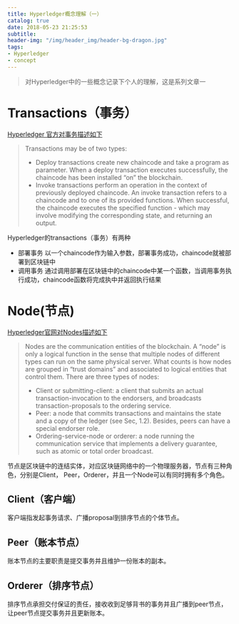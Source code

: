 ```yaml
---
title: Hyperledger概念理解（一）
catalog: true
date: 2018-05-23 21:25:53
subtitle:
header-img: "/img/header_img/header-bg-dragon.jpg"
tags:
- Hyperledger
- concept
---
```

> 对Hyperledger中的一些概念记录下个人的理解，这是系列文章一

# Transactions（事务）
[Hyperledger 官方对事务描述如下](http://hyperledger-fabric.readthedocs.io/en/release-1.1/arch-deep-dive.html#transactions)
> Transactions may be of two types:
> - Deploy transactions create new chaincode and take a program as parameter. When a deploy transaction executes successfully, the chaincode has been installed “on” the blockchain.
> - Invoke transactions perform an operation in the context of previously deployed chaincode. An invoke transaction refers to a chaincode and to one of its provided functions. When successful, the chaincode executes the specified function - which may involve modifying the corresponding state, and returning an output.

Hyperledger的transactions（事务）有两种
* 部署事务
  以一个chaincode作为输入参数，部署事务成功，chaincode就被部署到区块链中
* 调用事务
  通过调用部署在区块链中的chaincode中某一个函数，当调用事务执行成功，chaincode函数将完成执中并返回执行结果
# Node(节点)
[Hyperledger官网对Nodes描述如下](http://hyperledger-fabric.readthedocs.io/en/release-1.1/arch-deep-dive.html#nodes)
> Nodes are the communication entities of the blockchain. A “node” is only a logical function in the sense that multiple nodes of different types can run on the same physical server. What counts is how nodes are grouped in “trust domains” and associated to logical entities that control them.
There are three types of nodes:
> - Client or submitting-client: a client that submits an actual transaction-invocation to the endorsers, and broadcasts transaction-proposals to the ordering service.
> - Peer: a node that commits transactions and maintains the state and a copy of the ledger (see Sec, 1.2). Besides, peers can have a special endorser role.
> - Ordering-service-node or orderer: a node running the communication service that implements a delivery guarantee, such as atomic or total order broadcast.

 节点是区块链中的连结实体，对应区块链网络中的一个物理服务器，节点有三种角色，分别是Client， Peer，Orderer，并且一个Node可以有同时拥有多个角色。
## Client（客户端）
客户端指发起事务请求、广播proposal到排序节点的个体节点。
## Peer（账本节点）
账本节点的主要职责是提交事务并且维护一份账本的副本。
## Orderer（排序节点）
排序节点承担交付保证的责任，接收收到足够背书的事务并且广播到peer节点，让peer节点提交事务并且更新账本。